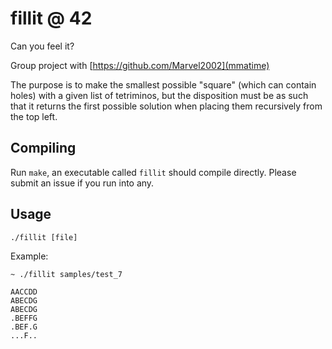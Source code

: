 # fillit @ 42
Can you feel it?

Group project with [https://github.com/Marvel2002](mmatime)

The purpose is to make the smallest possible "square" (which can contain holes) with a given list of
tetriminos, but the disposition must be as such that it returns the first
possible solution when placing them recursively from the top left.

## Compiling
Run `make`, an executable called `fillit` should compile directly. Please submit
an issue if you run into any.

## Usage
`./fillit [file]`

Example:
```
~ ./fillit samples/test_7

AACCDD
ABECDG
ABECDG
.BEFFG
.BEF.G
...F..
```
